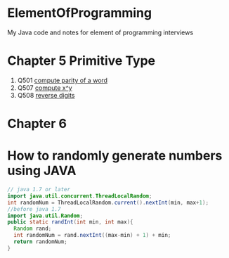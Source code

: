 # ElementOfProgramming
My Java code and notes for element of programming interviews

# Chapter 5 Primitive Type
1. Q501 [compute parity of a word](./chapter5_primitive_type/Q0501.java)
2. Q507 [compute x^y](./chapter5_primitive_type/Q0507.java)
3. Q508 [reverse digits](./chapter5_primitive_type/Q0508.java)

# Chapter 6


# How to randomly generate numbers using JAVA
```JAVA
// java 1.7 or later
import java.util.concurrent.ThreadLocalRandom;
int randomNum = ThreadLocalRandom.current().nextInt(min, max+1);
//before java 1.7
import java.util.Random;
public static randInt(int min, int max){
  Random rand;
  int randomNum = rand.nextInt((max-min) + 1) + min;
  return randomNum;
}
